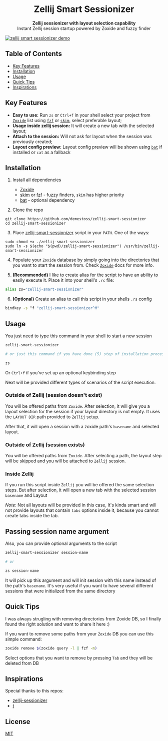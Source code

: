 <h1 align="center">Zellij Smart Sessionizer</h1>

<div align="center">
  <strong>Zellij sessionizer with layout selection capability</strong>
</div>

<div align="center">
    Instant Zellij session startup powered by Zoxide and fuzzy finder
</div>

[![zellij smart sessionizer demo](https://asciinema.org/a/617601.svg)](https://asciinema.org/a/617601)

## Table of Contents

- [Key Features](#key-features)
- [Installation](#installation)
- [Usage](#usage)
- [Quick Tips](#quick-tips)
- [Inspirations](#inspirations)

## Key Features

- **Easy to use:** Run `zs` or `Ctrl+f` in your shell select your project from [`Zoxide`](https://github.com/ajeetdsouza/zoxide) list using [`fzf`](https://github.com/junegunn/fzf) or [`skim`](https://github.com/lotabout/skim), select preferable layout;
- **Usage inside zellij session:** It will create a new tab with the selected layout;
- **Attach to the session:** Will not ask for layout when the session was previously created;
- **Layout config preview:** Layout config preview will be shown using [`bat`](https://github.com/sharkdp/bat) if installed or `cat` as a fallback

## Installation

1. Install all dependencies

   - [Zoxide](https://github.com/ajeetdsouza/zoxide)
   - [skim](https://github.com/lotabout/skim) or [fzf](https://github.com/junegunn/fzf) - fuzzy finders, `skim` has higher priority
   - [bat](https://github.com/junegunn/fzf) - optional dependency

2. Clone the repo

```
git clone https://github.com/demestoss/zellij-smart-sessionizer
cd zellij-smart-sessionizer
```

3. Place [zellij-smart-sessionizer](https://github.com/demestoss/zellij-smart-sessionizer/blob/master/zellij-smart-sessionizer) script in your `PATH`. One of the ways:

```
sudo chmod +x ./zellij-smart-sessionizer
sudo ln -s $(echo "$(pwd)/zellij-smart-sessionizer") /usr/bin/zellij-smart-sessionizer
```

4. Populate your `Zoxide` database by simply going into the directories that you want to start the session from. Check [`Zoxide`](https://github.com/ajeetdsouza/zoxide) docs for more info.

5. **(Recommended)** I like to create alias for the script to have an ability to easily execute it. Place it into your shell's `.rc` file:

```sh
alias zs="zellij-smart-sessionizer"
```

6. **(Optional)** Create an alias to call this script in your shells `.rs` config

```sh
bindkey -s ^f "zellij-smart-sessionizer^M"
```

## Usage

You just need to type this command in your shell to start a new session

```sh
zellij-smart-sessionizer

# or just this command if you have done (5) step of installation process

zs
```

Or `Ctrl+f` if you've set up an optional keybinding step

Next will be provided different types of scenarios of the script execution.

### Outside of Zellij (session doesn't exist)

You will be offered paths from `Zoxide`. After selection, it will give you a layout selection for the session if your layout directory is not empty. It uses the `LAYOUT DIR` path provided to `Zellij` setup.

After that, it will open a session with a zoxide path's `basename` and selected layout.

### Outside of Zellij (session exists)

You will be offered paths from `Zoxide`. After selecting a path, the layout step will be skipped and you will be attached to `Zellij` session.

### Inside Zellij

If you run this script inside `Zellij` you will be offered the same selection steps. But after selection, it will open a new tab with the selected session `basename` and Layout

_Note_: Not all layouts will be provided in this case, It's kinda smart and will not provide layouts that contain `tabs` options inside it, because you cannot create tabs inside the tab.

## Passing session name argument

Also, you can provide optional arguments to the script

```sh
zellij-smart-sessionizer session-name

# or

zs session-name
```

It will pick up this argument and will init session with this name instead of the path's `basename`. It's very useful if you want to have several different sessions that were initialized from the same directory

## Quick Tips

I was always strugling with removing directories from Zoxide DB, so I finally found the right solution and want to share it here :)

If you want to remove some paths from your `Zoxide` DB you can use this simple command:

```sh
zoxide remove $(zoxide query -l | fzf -m)
```

Select options that you want to remove by pressing `Tab` and they will be deleted from DB

## Inspirations

Special thanks to this repos:

- [zellij-sessionizer](https://github.com/silicakes/zellij-sessionizer/tree/main)
- [t](https://github.com/joshmedeski/t-smart-tmux-session-manager)

## License

[MIT](https://tldrlegal.com/license/mit-license)
